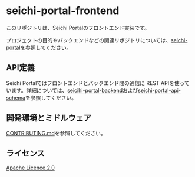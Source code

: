 # seichi-portal-frontend

このリポジトリは、Seichi Portalのフロントエンド実装です。

プロジェクトの目的やバックエンドなどの関連リポジトリについては、[seichi-portal](https://github.com/GiganticMinecraft/seichi-portal)を参照してください。

## API定義

Seichi Portalではフロントエンドとバックエンド間の通信に REST APIを使っています。詳細については、[seicihi-portal-backend](https://github.com/GiganticMinecraft/seichi-portal-backend)および[seichi-portal-api-schema](https://github.com/GiganticMinecraft/seichi-portal-api-schema)を参照してください。

## 開発環境とミドルウェア

[CONTRIBUTING.md](./CONTRIBUTING.md)を参照してください。

## ライセンス

[Apache Licence 2.0](https://github.com/GiganticMinecraft/seichi-portal-frontend/blob/main/LICENSE)
